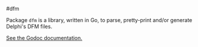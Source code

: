 #dfm

Package `dfm` is a library, written in Go, to parse, pretty-print and/or generate Delphi's DFM files.

[See the Godoc documentation.](https://godoc.org/github.com/gonutz/dfm)
